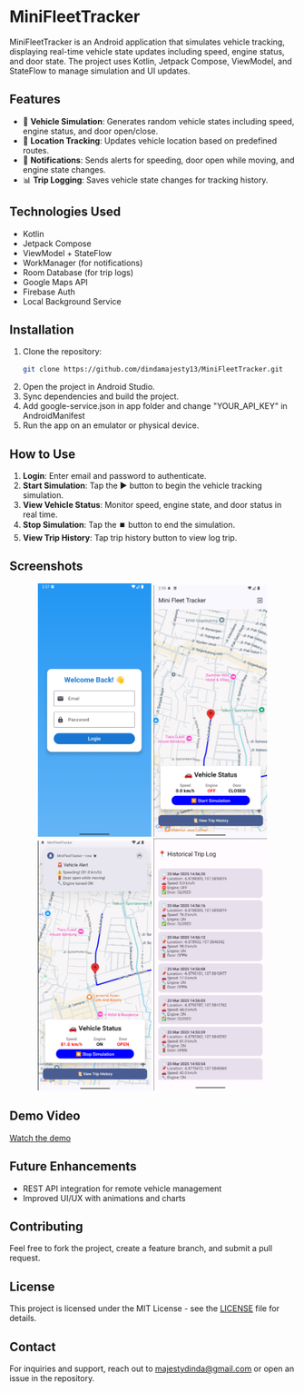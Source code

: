 # MiniFleetTracker

MiniFleetTracker is an Android application that simulates vehicle tracking, displaying real-time vehicle state updates including speed, engine status, and door state. The project uses Kotlin, Jetpack Compose, ViewModel, and StateFlow to manage simulation and UI updates.

## Features
- 🚗 **Vehicle Simulation**: Generates random vehicle states including speed, engine status, and door open/close.
- 📍 **Location Tracking**: Updates vehicle location based on predefined routes.
- 🔔 **Notifications**: Sends alerts for speeding, door open while moving, and engine state changes.
- 📊 **Trip Logging**: Saves vehicle state changes for tracking history.

## Technologies Used
- Kotlin
- Jetpack Compose
- ViewModel + StateFlow
- WorkManager (for notifications)
- Room Database (for trip logs)
- Google Maps API
- Firebase Auth
- Local Background Service

## Installation
1. Clone the repository:
   ```sh
   git clone https://github.com/dindamajesty13/MiniFleetTracker.git
   ```
2. Open the project in Android Studio.
3. Sync dependencies and build the project.
4. Add google-service.json in app folder and change "YOUR_API_KEY" in AndroidManifest
5. Run the app on an emulator or physical device.

## How to Use
1. **Login**: Enter email and password to authenticate.
2. **Start Simulation**: Tap the ▶️ button to begin the vehicle tracking simulation.
3. **View Vehicle Status**: Monitor speed, engine state, and door status in real time.
4. **Stop Simulation**: Tap the ⏹️ button to end the simulation.
5. **View Trip History**: Tap trip history button to view log trip.

## Screenshots
<p align="center">
  <img src="screenshots/login.png" alt="App Screenshot" width="200">
  <img src="screenshots/maps_view_start.png" alt="App Screenshot" width="200">
  <img src="screenshots/notification.png" alt="App Screenshot" width="200">
  <img src="screenshots/history.png" alt="App Screenshot" width="200">
</p>

## Demo Video
[Watch the demo](https://github.com/dindamajesty13/MiniFleetTracker/tree/master/screenshots/demo.mp4)


## Future Enhancements
- REST API integration for remote vehicle management
- Improved UI/UX with animations and charts

## Contributing
Feel free to fork the project, create a feature branch, and submit a pull request.

## License
This project is licensed under the MIT License - see the [LICENSE](LICENSE) file for details.

## Contact
For inquiries and support, reach out to majestydinda@gmail.com or open an issue in the repository.
